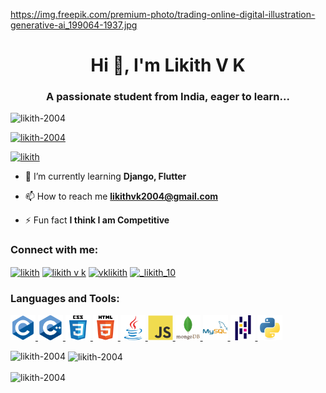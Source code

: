 https://img.freepik.com/premium-photo/trading-online-digital-illustration-generative-ai_199064-1937.jpg
<h1 align="center">Hi 👋, I'm Likith V K</h1>
<h3 align="center">A passionate student from India, eager to learn...</h3>

<p align="left"> <img src="https://komarev.com/ghpvc/?username=likith-2004&label=Profile%20views&color=0e75b6&style=flat" alt="likith-2004" /> </p>

<p align="left"> <a href="https://github.com/ryo-ma/github-profile-trophy"><img src="https://github-profile-trophy.vercel.app/?username=likith-2004" alt="likith-2004" /></a> </p>

<p align="left"> <a href="https://twitter.com/likith" target="blank"><img src="https://img.shields.io/twitter/follow/likith?logo=twitter&style=for-the-badge" alt="likith" /></a> </p>

- 🌱 I’m currently learning **Django, Flutter**

- 📫 How to reach me **likithvk2004@gmail.com**

- ⚡ Fun fact **I think I am Competitive**

<h3 align="left">Connect with me:</h3>
<p align="left">
<a href="https://twitter.com/likith" target="blank"><img align="center" src="https://raw.githubusercontent.com/rahuldkjain/github-profile-readme-generator/master/src/images/icons/Social/twitter.svg" alt="likith" height="30" width="40" /></a>
<a href="https://linkedin.com/in/likith v k" target="blank"><img align="center" src="https://raw.githubusercontent.com/rahuldkjain/github-profile-readme-generator/master/src/images/icons/Social/linked-in-alt.svg" alt="likith v k" height="30" width="40" /></a>
<a href="https://kaggle.com/vklikith" target="blank"><img align="center" src="https://raw.githubusercontent.com/rahuldkjain/github-profile-readme-generator/master/src/images/icons/Social/kaggle.svg" alt="vklikith" height="30" width="40" /></a>
<a href="https://instagram.com/_likith_10" target="blank"><img align="center" src="https://raw.githubusercontent.com/rahuldkjain/github-profile-readme-generator/master/src/images/icons/Social/instagram.svg" alt="_likith_10" height="30" width="40" /></a>
</p>

<h3 align="left">Languages and Tools:</h3>
<p align="left"> <a href="https://www.cprogramming.com/" target="_blank" rel="noreferrer"> <img src="https://raw.githubusercontent.com/devicons/devicon/master/icons/c/c-original.svg" alt="c" width="40" height="40"/> </a> <a href="https://www.w3schools.com/cpp/" target="_blank" rel="noreferrer"> <img src="https://raw.githubusercontent.com/devicons/devicon/master/icons/cplusplus/cplusplus-original.svg" alt="cplusplus" width="40" height="40"/> </a> <a href="https://www.w3schools.com/css/" target="_blank" rel="noreferrer"> <img src="https://raw.githubusercontent.com/devicons/devicon/master/icons/css3/css3-original-wordmark.svg" alt="css3" width="40" height="40"/> </a> <a href="https://www.w3.org/html/" target="_blank" rel="noreferrer"> <img src="https://raw.githubusercontent.com/devicons/devicon/master/icons/html5/html5-original-wordmark.svg" alt="html5" width="40" height="40"/> </a> <a href="https://www.java.com" target="_blank" rel="noreferrer"> <img src="https://raw.githubusercontent.com/devicons/devicon/master/icons/java/java-original.svg" alt="java" width="40" height="40"/> </a> <a href="https://developer.mozilla.org/en-US/docs/Web/JavaScript" target="_blank" rel="noreferrer"> <img src="https://raw.githubusercontent.com/devicons/devicon/master/icons/javascript/javascript-original.svg" alt="javascript" width="40" height="40"/> </a> <a href="https://www.mongodb.com/" target="_blank" rel="noreferrer"> <img src="https://raw.githubusercontent.com/devicons/devicon/master/icons/mongodb/mongodb-original-wordmark.svg" alt="mongodb" width="40" height="40"/> </a> <a href="https://www.mysql.com/" target="_blank" rel="noreferrer"> <img src="https://raw.githubusercontent.com/devicons/devicon/master/icons/mysql/mysql-original-wordmark.svg" alt="mysql" width="40" height="40"/> </a> <a href="https://pandas.pydata.org/" target="_blank" rel="noreferrer"> <img src="https://raw.githubusercontent.com/devicons/devicon/2ae2a900d2f041da66e950e4d48052658d850630/icons/pandas/pandas-original.svg" alt="pandas" width="40" height="40"/> </a> <a href="https://www.python.org" target="_blank" rel="noreferrer"> <img src="https://raw.githubusercontent.com/devicons/devicon/master/icons/python/python-original.svg" alt="python" width="40" height="40"/> </a> </p>

<p><img align="left" src="https://github-readme-stats.vercel.app/api/top-langs?username=likith-2004&show_icons=true&locale=en&layout=compact" alt="likith-2004" /></p>

<p>&nbsp;<img align="center" src="https://github-readme-stats.vercel.app/api?username=likith-2004&show_icons=true&locale=en" alt="likith-2004" /></p>

<p><img align="center" src="https://github-readme-streak-stats.herokuapp.com/?user=likith-2004&" alt="likith-2004" /></p>

